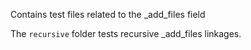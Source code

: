 Contains test files related to the _add_files field

The `recursive` folder tests recursive _add_files linkages.
